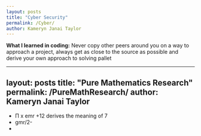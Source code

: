 ```yaml
---
layout: posts
title: "Cyber Security"
permalink: /Cyber/
author: Kameryn Janai Taylor
---
```



**What I learned in coding:** Never copy other peers around you on a way to approach a project, always get as close to the source as possible and derive your own approach to solving pallet  

---
layout: posts
title: "Pure Mathematics Research"
permalink: /PureMathResearch/
author: Kameryn Janai Taylor
---


- Π x emr +12 derives the meaning of 7  
- gmr/2-
- 
